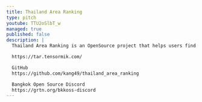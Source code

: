 ```yaml
---
title: Thailand Area Ranking
type: pitch
youtube: TTU2oSlbT_w
managed: true
published: false
description: |
  Thailand Area Ranking is an OpenSource project that helps users find suitable areas in Thailand by analyzing various factors, such as public transportation, schools, cost of living, employment rates, cleanliness and others. The results are displayed as Heatmaps, with redder areas indicating a better match to your needs. Additionally, developers can utilize our library in PIPY for real estate applications, such as searching for houses near water sources or incorporating local price data.

  https://tar.tensormik.com/

  GitHub
  https://github.com/kang49/thailand_area_ranking

  Bangkok Open Source Discord
  https://grtn.org/bkkoss-discord
---
```

